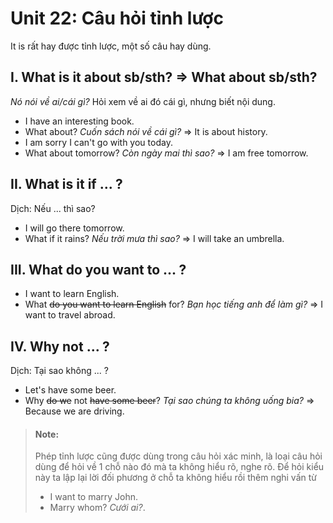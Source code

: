 # Unit 22: Câu hỏi tỉnh lược


It is rất hay được tỉnh lược, một số câu hay dùng.

## I. What is it about sb/sth? => What about sb/sth?
*Nó nói về ai/cái gì?*
Hỏi xem về ai đó cái gì, nhưng biết nội dung.
 - I have an interesting book.
 - What about? *Cuốn sách nói về cái gì?* => It is about history.
 - I am sorry I can't go with you today.
 - What about tomorrow? *Còn ngày mai thì sao?* => I am free tomorrow.


## II. What is it if ... ?
Dịch: Nếu ... thì sao?

 - I will go there tomorrow.
 - What if it rains? *Nếu trời mưa thì sao?* => I will take an umbrella.

## III. What do you want to ... ? 

 - I want to learn English.
 - What ~~do you want to learn English~~ for? *Bạn học tiếng anh để làm gì?* => I want to travel abroad.


## IV. Why not ... ?
Dịch: Tại sao không ... ?
 - Let's have some beer.
 - Why ~~do we~~ not ~~have some beer~~? *Tại sao chúng ta không uống bia?* => Because we are driving.



> #### __Note:__
> Phép tỉnh lược cũng được dùng trong câu hỏi xác minh, là loại câu hỏi dùng để hỏi về 1 chỗ nào đó mà ta không hiểu rõ, nghe rõ. Để hỏi kiểu này ta lập lại lời đối phương ở chỗ ta không hiểu rồi thêm nghi vấn từ
> - I want to marry John.
> - Marry whom? *Cưới ai?*.
